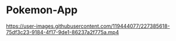 # Pokemon-App

https://user-images.githubusercontent.com/119444077/227385618-75df3c23-9184-4f17-9de1-86237a2f775a.mp4
